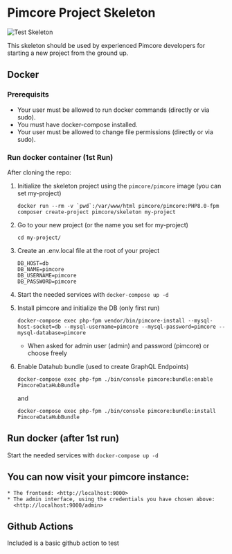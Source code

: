 # Pimcore Project Skeleton 

![Test Skeleton](https://github.com/swina/pimcore-10/actions/workflows/pimcore-skeleton/badge.svg)

This skeleton should be used by experienced Pimcore developers for starting a new project from the ground up. 

## Docker

### Prerequisits

* Your user must be allowed to run docker commands (directly or via sudo).
* You must have docker-compose installed.
* Your user must be allowed to change file permissions (directly or via sudo).


### Run docker container (1st Run)

After cloning the repo:

1. Initialize the skeleton project using the `pimcore/pimcore` image (you can set my-project)

    ``docker run --rm -v `pwd`:/var/www/html pimcore/pimcore:PHP8.0-fpm composer create-project pimcore/skeleton my-project``

2. Go to your new project (or the name you set for my-project)

    `cd my-project/`

3. Create an .env.local file at the root of your project

    ```
    DB_HOST=db
    DB_NAME=pimcore
    DB_USERNAME=pimcore
    DB_PASSWORD=pimcore
    ```

4. Start the needed services with `docker-compose up -d`


5. Install pimcore and initialize the DB (only first run)

    `docker-compose exec php-fpm vendor/bin/pimcore-install --mysql-host-socket=db --mysql-username=pimcore --mysql-password=pimcore --mysql-database=pimcore`
    * When asked for admin user (admin) and password (pimcore) or choose freely

    
6. Enable Datahub bundle (used to create GraphQL Endpoints)

    `docker-compose exec php-fpm ./bin/console pimcore:bundle:enable PimcoreDataHubBundle`

    and

    `docker-compose exec php-fpm ./bin/console pimcore:bundle:install PimcoreDataHubBundle`

## Run docker (after 1st run)

Start the needed services with `docker-compose up -d`


## You can now visit your pimcore instance:
    * The frontend: <http://localhost:9000>
    * The admin interface, using the credentials you have chosen above:
      <http://localhost:9000/admin>


## Github Actions

Included is a basic github action to test 